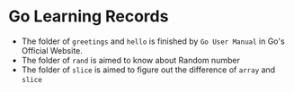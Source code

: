 # Go Learning Records

- The folder of `greetings` and `hello` is finished by `Go User Manual` in Go's Official Website.
- The folder of `rand` is aimed to know about Random number
- The folder of `slice` is aimed to figure out the difference of `array` and `slice`
